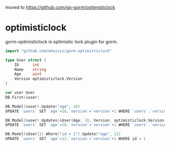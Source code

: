 moved to https://github.com/go-gorm/optimisticlock

# optimisticlock
gorm-optimisticlock is optimistic lock plugin for gorm.


```go
import "github.com/whoisix/gorm-optimisticlock"

type User struct {
    ID      int
    Name    string
    Age     uint
    Version optimisticlock.Version
}

var user User
DB.First(&user)

DB.Model(&user).Update("age", 18)
UPDATE `users` SET `age`=18,`version`=`version`+1 WHERE `users`.`version` = 1 AND `id` = 1

DB.Model(&user).Updates(&User{Age: 18, Version: optimisticlock.Version{Int64: 1}})
UPDATE `users` SET `age`=18,`version`=`version`+1 WHERE `users`.`version` = 2 AND `id` = 1

DB.Model(&User{}).Where("id = 1").Update("age", 12)
UPDATE `users` SET `age`=12,`version`=`version`+1 WHERE id = 1
```
